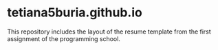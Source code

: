 # tetiana5buria.github.io
This repository includes the layout of the resume template from the first assignment of the programming school. 

